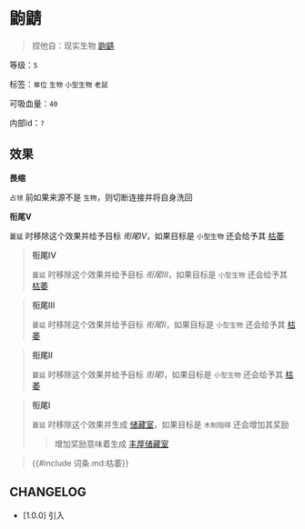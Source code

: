 # 鼩鼱

> 捏他自：现实生物 [鼩鼱](https://www.bilibili.com/video/BV1TT4y1c7kM)

等级：`5`

标签：`单位` `生物` `小型生物` `老鼠`

可吸血量：`40`

内部id：`?`

## 效果

**畏缩**

`占领` 前如果来源不是 `生物`，则切断连接并将自身洗回

**衔尾V**
 
`蔓延` 时移除这个效果并给予目标 *衔尾IV*，如果目标是 `小型生物` 还会给予其 [枯萎]()

> **衔尾IV**
>
> `蔓延` 时移除这个效果并给予目标 *衔尾III*，如果目标是 `小型生物` 还会给予其 [枯萎]()

> **衔尾III**
>
> `蔓延` 时移除这个效果并给予目标 *衔尾II*，如果目标是 `小型生物` 还会给予其 [枯萎]()

> **衔尾II**
>
> `蔓延` 时移除这个效果并给予目标 *衔尾I*，如果目标是 `小型生物` 还会给予其 [枯萎]()

> **衔尾I**
>
> `蔓延` 时移除这个效果并生成 [储藏室](储藏室.md)，如果目标是 `木制阻碍` 还会增加其奖励
>> 增加奖励意味着生成 [丰厚储藏室](丰厚储藏室.md)

<blockquote>
{{#include 词条.md:枯萎}}
</blockquote>

## CHANGELOG

- [1.0.0] 引入

